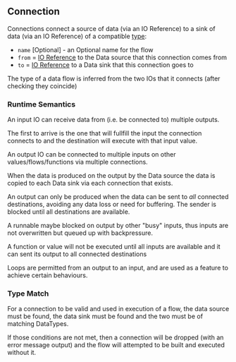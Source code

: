 ## Connection
Connections connect a source of data (via an IO Reference) to a sink of data (via an IO Reference) 
of a compatible [type](types.md):
* `name` [Optional] - an Optional name for the flow
* `from` = [IO Reference](io_references.md) to the Data source that this connection comes from
* `to` = [IO Reference](io_references.md) to a Data sink that this connection goes to

The type of a data flow is inferred from the two IOs that it connects (after checking they coincide)

### Runtime Semantics
An input IO can receive data from (i.e. be connected to) multiple outputs. 

The first to arrive is the one that will fullfill the input the connection connects to and the
destination will execute with that input value.

An output IO can be connected to multiple inputs on other values/flows/functions via multiple 
connections.

When the data is produced on the output by the Data source the data is copied to each 
Data sink via each connection that exists.

An output can only be produced when the data can be sent to *all* connected destinations, 
avoiding any data loss or need for buffering. The sender is blocked until all destinations are
available.

A runnable maybe blocked on output by other "busy" inputs, thus inputs are not overwritten 
but queued up with backpressure.

A function or value will not be executed until all inputs are available and it can sent its 
output to all connected destinations

Loops are permitted from an output to an input, and are used as a feature to achieve certain behaviours.

### Type Match
For a connection to be valid and used in execution of a flow, the data source must be found,
the data sink must be found and the two must be of matching DataTypes.

If those conditions are not met, then a connection will be dropped (with an error message output)
and the flow will attempted to be built and executed without it.